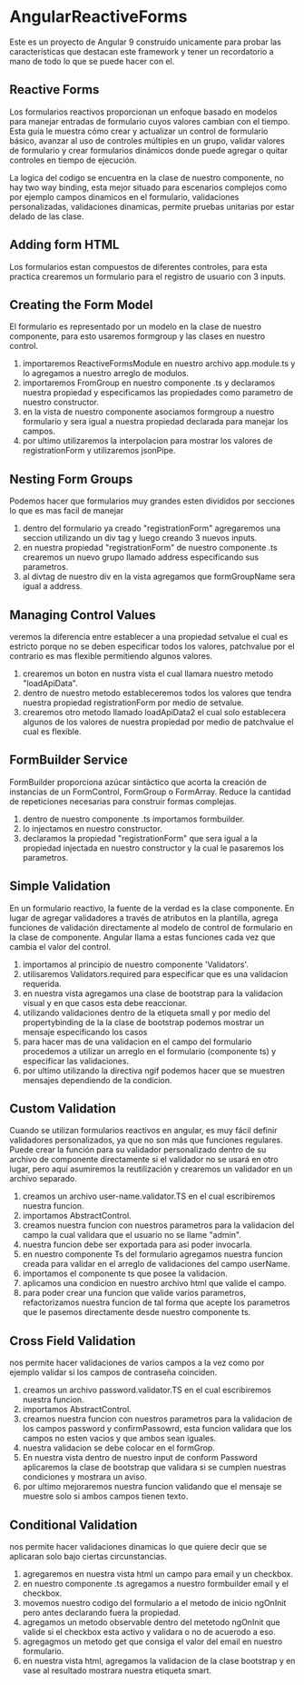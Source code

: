 # AngularReactiveForms
Este es un proyecto de Angular 9 construido unicamente para probar las caracteristicas que destacan este framework y tener un recordatorio a mano de todo lo que se puede hacer con el.

## Reactive Forms
Los formularios reactivos proporcionan un enfoque basado en modelos para manejar entradas de formulario cuyos valores cambian con el tiempo. Esta guía le muestra cómo crear y actualizar un control de formulario básico, avanzar al uso de controles múltiples en un grupo, validar valores de formulario y crear formularios dinámicos donde puede agregar o quitar controles en tiempo de ejecución.

La logica del codigo se encuentra en la clase de nuestro componente, no hay two way binding, esta mejor situado para escenarios complejos como por ejemplo campos dinamicos en el formulario, validaciones personalizadas, validaciones dinamicas, permite pruebas unitarias por estar delado de las clase.

## Adding form HTML
Los formularios estan compuestos de diferentes controles, para esta practica crearemos un formulario para el registro de usuario con 3 inputs.

## Creating the Form Model
El formulario es representado por un modelo en la clase de nuestro componente, para esto usaremos formgroup y las clases en nuestro control.

1) importaremos ReactiveFormsModule en nuestro archivo app.module.ts y lo agregamos a nuestro arreglo de modulos.
2) importaremos FromGroup en nuestro componente .ts y declaramos nuestra propiedad y especificamos las propiedades como parametro de nuestro constructor.
3) en la vista de nuestro componente asociamos formgroup a nuestro formulario y sera igual a nuestra propiedad declarada para manejar los campos.
4) por ultimo utilizaremos la interpolacion para mostrar los valores de registrationForm y utilizaremos jsonPipe.

## Nesting Form Groups
Podemos hacer que formularios muy grandes esten divididos por secciones lo que es mas facil de manejar

1) dentro del formulario ya creado "registrationForm" agregaremos una seccion utilizando un div tag y luego creando 3 nuevos inputs.
2) en nuestra propiedad "registrationForm" de nuestro componente .ts crearemos un nuevo grupo llamado address especificando sus parametros.
3) al divtag de nuestro div en la vista agregamos que formGroupName sera igual a address.

## Managing Control Values
veremos la diferencia entre establecer a una propiedad setvalue el cual es estricto porque no se deben especificar todos los valores, patchvalue por el contrario es mas flexible permitiendo algunos valores.

1) crearemos un boton en nustra vista el cual llamara nuestro metodo "loadApiData".
2) dentro de nuestro metodo estableceremos todos los valores que tendra nuestra propiedad registrationForm por medio de setvalue.
3) crearemos otro metodo llamado loadApiData2 el cual solo establecera algunos de los valores de nuestra propiedad por medio de patchvalue el cual es flexible.

## FormBuilder Service
FormBuilder proporciona azúcar sintáctico que acorta la creación de instancias de un FormControl, FormGroup o FormArray. Reduce la cantidad de repeticiones necesarias para construir formas complejas.

1) dentro de nuestro componente .ts importamos formbuilder.
2) lo injectamos en nuestro constructor. 
3) declaramos la propiedad "registrationForm" que sera igual a la propiedad injectada en nuestro constructor y la cual le pasaremos los parametros.

## Simple Validation
En un formulario reactivo, la fuente de la verdad es la clase componente. En lugar de agregar validadores a través de atributos en la plantilla, agrega funciones de validación directamente al modelo de control de formulario en la clase de componente. Angular llama a estas funciones cada vez que cambia el valor del control.

1) importamos al principio de nuestro componente 'Validators'.
2) utilisaremos Validators.required para especificar que es una validacion requerida.
3) en nuestra vista agregamos una clase de bootstrap para la validacion visual y en que casos esta debe reaccionar.
4) utilizando validaciones dentro de la etiqueta small y por medio del propertybinding de la la clase de bootstrap podemos mostrar un mensaje especificando los casos
5) para hacer mas de una validacion en el campo del formulario procedemos a utilizar un arreglo en el formulario (componente ts) y especificar las validaciones.
6) por ultimo utilizando la directiva ngif podemos hacer que se muestren mensajes dependiendo de la condicion.

## Custom Validation
Cuando se utilizan formularios reactivos en angular, es muy fácil definir validadores personalizados, ya que no son más que funciones regulares. Puede crear la función para su validador personalizado dentro de su archivo de componente directamente si el validador no se usará en otro lugar, pero aquí asumiremos la reutilización y crearemos un validador en un archivo separado.

1) creamos un archivo  user-name.validator.TS en el cual escribiremos nuestra funcion.
2) importamos AbstractControl.
3) creamos nuestra funcion con nuestros parametros para la validacion del campo la cual validara que el usuario no se llame "admin".
4) nuestra funcion debe ser exportada para asi poder invocarla.
5) en nuestro componente Ts del formulario agregamos nuestra funcion creada para validar en el arreglo de validaciones del campo userName.
6) importamos el componente ts que posee la validacion.
7) aplicamos una condicion en nuestro archivo html que valide el campo.
8) para poder crear una funcion que valide varios parametros, refactorizamos nuestra funcion de tal forma que acepte los parametros que le pasemos directamente desde nuestro componente ts.

## Cross Field Validation
nos permite hacer validaciones de varios campos a la vez como por ejemplo validar si los campos de contraseña coinciden.

1) creamos un archivo  password.validator.TS en el cual escribiremos nuestra funcion.
2) importamos AbstractControl.
3) creamos nuestra funcion con nuestros parametros para la validacion de los campos password y confirmPassowrd, esta funcion validara que los campos no esten vacios y que ambos sean iguales.
4) nuestra validacion se debe colocar en el formGrop.
5) En nuestra vista dentro de nuestro input de conform Password aplicaremos la clase de bootstrap que validara si se cumplen nuestras condiciones y mostrara un aviso.
6) por ultimo mejoraremos nuestra funcion validando que el mensaje se muestre solo si ambos campos tienen texto.

## Conditional Validation 
nos permite hacer validaciones dinamicas lo que quiere decir que se aplicaran solo bajo ciertas circunstancias.

1) agregaremos en nuestra vista html un campo para email y un checkbox.
2) en nuestro componente .ts agregamos a nuestro formbuilder email y el checkbox.
3) movemos nuestro codigo del formulario a el metodo de inicio ngOnInit pero antes declarando fuera la propiedad.
4) agregamos un metodo observable dentro del metetodo ngOnInit que valide si el checkbox esta activo y validara o no de acuerodo a eso.
5) agregagmos un metodo get que consiga el valor del email en nuestro formulario.
6) en nuestra vista html, agregamos la validacion de la clase bootstrap y en vase al resultado mostrara nuestra etiqueta smart.
